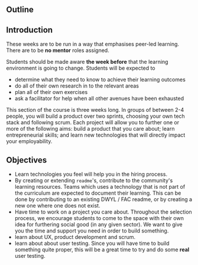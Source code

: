 ## Outline

## Introduction

These weeks are to be run in a way that emphasises peer-led learning.
There are to be **no mentor** roles assigned.

Students should be made aware **the week before** that the learning environment is going to change.
Students will be expected to
- determine what they need to know to achieve their learning outcomes
- do all of their own research in to the relevant areas
- plan all of their own exercises
- ask a facilitator for help when all other avenues have been exhausted

This section of the course is three weeks long. In groups of between 2-4 people, you will build a product over two sprints, choosing your own tech stack and following scrum.
Each project will allow you to further one or more of the following aims: build a product that you care about; learn entrepreneurial skills; and learn new technologies that will directly impact your employability.

## Objectives
  - Learn technologies you feel will help you in the hiring process.
  - By creating or extending `readme`'s, contribute to the community's learning resources. Teams which uses a technology that is not part of the curriculum are expected to document their learning. This can be done by contributing to an existing DWYL / FAC readme, or by creating a new one where one does not exist.
  - Have time to work on a project you care about. Throughout the selection process, we encourage students to come to the space with their own idea for furthering social good (in any given sector). We want to give you the time and support you need in order to build something.
  - learn about UX, product development and scrum.
  - learn about about user testing. Since you will have time to build something quite proper, this will be a great time to try and do some **real** user testing.
